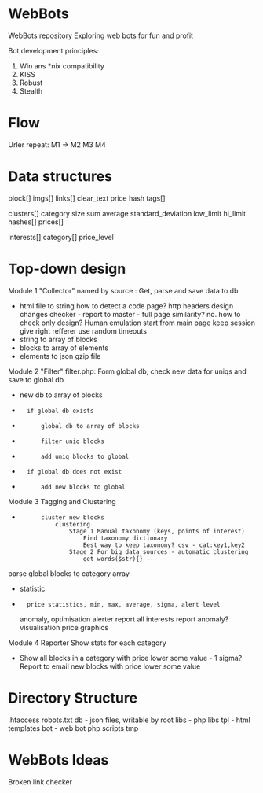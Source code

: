 WebBots
=========

WebBots repository
Exploring web bots for fun and profit

Bot development principles:
1. Win ans *nix compatibility
2. KISS
3. Robust
4. Stealth

Flow
====
Urler
repeat: M1 -> M2 
M3
M4

Data structures
===============
block[] imgs[]
        links[]
        clear_text
        price
        hash
        tags[]

clusters[]  category    size
                        sum
                        average
                        standard_deviation
                        low_limit
                        hi_limit
                        hashes[]
                        prices[]

interests[] category[]  price_level

Top-down design
===============
Module 1 "Collector" named by source : Get, parse and save data to db
+	html file to string
		how to detect a code page? http headers
		design changes checker - report to master - full page similarity? no. 
                    how to check only design?
		Human emulation
                    start from main page
                    keep session
                    give right refferer
                    use random timeouts
+	string to array of blocks
+	blocks to array of elements
+	elements to json gzip file

Module 2 "Filter" filter.php: Form global db, check new data for uniqs and save to global db
+	new db to array of blocks
+       if global db exists
+           global db to array of blocks
+           filter uniq blocks
+           add uniq blocks to global
+       if global db does not exist
+           add new blocks to global

Module 3 Tagging and Clustering   
+           cluster new blocks
                clustering
                    Stage 1 Manual taxonomy (keys, points of interest)
                    	Find taxonomy dictionary
                    	Best way to keep taxonomy? csv - cat:key1,key2
                    Stage 2 For big data sources - automatic clustering
                    	get_words($str){} ---

parse global blocks to category array    
+	statistic
+		price statistics, min, max, average, sigma, alert level
	anomaly, optimisation
	alerter
		report all interests
		report anomaly?
	visualisation
		price graphics

Module 4 Reporter
    Show stats for each category
+   Show all blocks in a category with price lower some value - 1 sigma?
    Report to email new blocks with price lower some value

Directory Structure
===================
.htaccess
robots.txt
db - json files, writable by root
libs - php libs
tpl - html templates
bot - web bot php scripts
tmp

WebBots Ideas
=============

Broken link checker